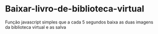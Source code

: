 # Baixar-livro-de-biblioteca-virtual
Função javascript simples que a cada 5 segundos baixa as duas imagens da biblioteca virtual e as salva 
